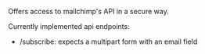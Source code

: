 Offers access to mailchimp's API in a secure way.

Currently implemented api endpoints:

- /subscribe: expects a multipart form with an email field
